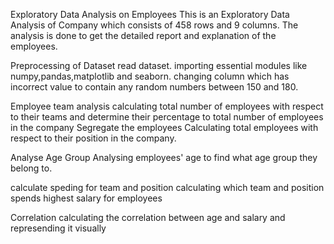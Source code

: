 Exploratory Data Analysis on Employees
This is an Exploratory Data Analysis of Company which consists of 458 rows and 9 columns.
The analysis is done to get the detailed report and explanation of the employees.

Preprocessing of Dataset
read dataset.
importing essential modules like numpy,pandas,matplotlib and seaborn.
changing column which has incorrect value to contain any random numbers between 150 and 180.

Employee team analysis
calculating total number of employees with respect to their teams and determine their percentage to total number of employees in the company
Segregate the employees
Calculating total employees with respect to their position in the company.

Analyse Age Group
Analysing employees' age to find what age group they belong to.

calculate speding for team and position
calculating which team and position spends highest salary for employees

Correlation
calculating the correlation between age and salary and represending it visually